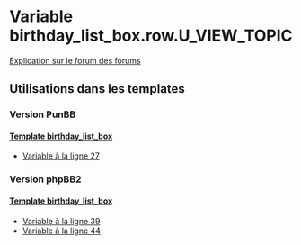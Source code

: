 # Variable birthday_list_box.row.U_VIEW_TOPIC
[Explication sur le forum des forums](http://forum.forumactif.com/t294113-listing-des-variables#birthday_list_box.row.U_VIEW_TOPIC)
## Utilisations dans les templates
### Version PunBB
#### [Template birthday_list_box](punbb/birthday_list_box.md)
* [Variable à la ligne 27](../punbb/birthday_list_box.tpl#L27)
### Version phpBB2
#### [Template birthday_list_box](subsilver/birthday_list_box.md)
* [Variable à la ligne 39](../subsilver/birthday_list_box.tpl#L39)
* [Variable à la ligne 44](../subsilver/birthday_list_box.tpl#L44)